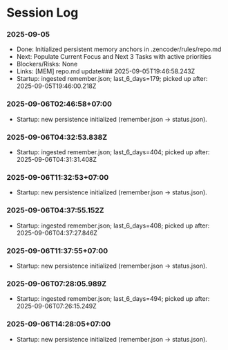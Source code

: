 # Session Log

<!-- Zencoder: Lightweight running log for progress, next steps, and blockers. Keep entries concise (<10 lines). -->

### 2025-09-05
- Done: Initialized persistent memory anchors in .zencoder/rules/repo.md
- Next: Populate Current Focus and Next 3 Tasks with active priorities
- Blockers/Risks: None
- Links: [MEM] repo.md update### 2025-09-05T19:46:58.243Z
- Startup: ingested remember.json; last_6_days=179; picked up after: 2025-09-05T19:46:00.218Z
### 2025-09-06T02:46:58+07:00
- Startup: new persistence initialized (remember.json -> status.json).

### 2025-09-06T04:32:53.838Z
- Startup: ingested remember.json; last_6_days=404; picked up after: 2025-09-06T04:31:31.408Z
### 2025-09-06T11:32:53+07:00
- Startup: new persistence initialized (remember.json -> status.json).

### 2025-09-06T04:37:55.152Z
- Startup: ingested remember.json; last_6_days=408; picked up after: 2025-09-06T04:37:27.846Z
### 2025-09-06T11:37:55+07:00
- Startup: new persistence initialized (remember.json -> status.json).

### 2025-09-06T07:28:05.989Z
- Startup: ingested remember.json; last_6_days=494; picked up after: 2025-09-06T07:26:15.249Z
### 2025-09-06T14:28:05+07:00
- Startup: new persistence initialized (remember.json -> status.json).

